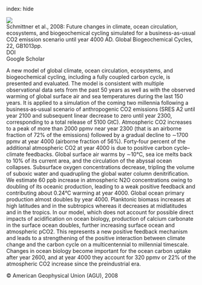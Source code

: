 index: hide

<div class="Citation">
    <div class="Citation-thumb CitationThumb-linked"  data-href="https://doi.org/10.1029/2007gb002953">
      <img src="https://static.claimspace.cloud/climate-study-static/refs/thumbs/6/Schmittner_et_al_2008-thumb.png" />
    </div>

  <div class="Citation-body">
    <div class="Citation-text">Schmittner et al., 2008: Future changes in climate, ocean circulation, ecosystems, and biogeochemical cycling simulated for a business-as-usual CO2 emission scenario until year 4000 AD. <span class="Article-journal">Global Biogeochemical Cycles, </span><span class="Article-volume">22, </span>GB1013pp.</div>
    <div class="Citation-links">
      <div class="CitationLink" data-href="https://doi.org/10.1029/2007gb002953">
        <div class="CitationLink-icon CitationLink-Doi"></div>
        <div class="CitationLink-text">DOI</div>
      </div>
      <div class="CitationLink" data-href="https://scholar.google.com/scholar?q=10.1029/2007gb002953">
        <div class="CitationLink-icon CitationLink-Scholar"></div>
        <div class="CitationLink-text">Google Scholar</div>
      </div>
    </div>
  </div>
</div>

A new model of global climate, ocean circulation, ecosystems, and biogeochemical cycling, including a fully coupled carbon cycle, is presented and evaluated. The model is consistent with multiple observational data sets from the past 50 years as well as with the observed warming of global surface air and sea temperatures during the last 150 years. It is applied to a simulation of the coming two millennia following a business‐as‐usual scenario of anthropogenic CO2 emissions (SRES A2 until year 2100 and subsequent linear decrease to zero until year 2300, corresponding to a total release of 5100 GtC). Atmospheric CO2 increases to a peak of more than 2000 ppmv near year 2300 (that is an airborne fraction of 72% of the emissions) followed by a gradual decline to ∼1700 ppmv at year 4000 (airborne fraction of 56%). Forty‐four percent of the additional atmospheric CO2 at year 4000 is due to positive carbon cycle–climate feedbacks. Global surface air warms by ∼10°C, sea ice melts back to 10% of its current area, and the circulation of the abyssal ocean collapses. Subsurface oxygen concentrations decrease, tripling the volume of suboxic water and quadrupling the global water column denitrification. We estimate 60 ppb increase in atmospheric N2O concentrations owing to doubling of its oceanic production, leading to a weak positive feedback and contributing about 0.24°C warming at year 4000. Global ocean primary production almost doubles by year 4000. Planktonic biomass increases at high latitudes and in the subtropics whereas it decreases at midlatitudes and in the tropics. In our model, which does not account for possible direct impacts of acidification on ocean biology, production of calcium carbonate in the surface ocean doubles, further increasing surface ocean and atmospheric pCO2. This represents a new positive feedback mechanism and leads to a strengthening of the positive interaction between climate change and the carbon cycle on a multicentennial to millennial timescale. Changes in ocean biology become important for the ocean carbon uptake after year 2600, and at year 4000 they account for 320 ppmv or 22% of the atmospheric CO2 increase since the preindustrial era.

<div class="Citation-copy">
&copy; American Geophysical Union (AGU), 2008
</div>